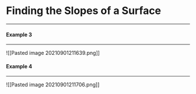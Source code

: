 # Finding the Slopes of a Surface
***
#### Example 3
***
![[Pasted image 20210901211639.png]]

#### Example 4
***
![[Pasted image 20210901211706.png]]